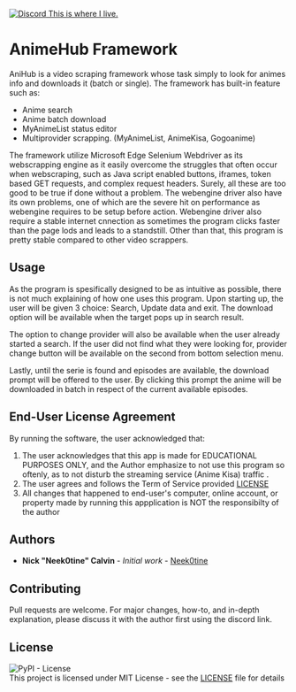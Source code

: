 
<a href='https://discord.gg/gWqbP9j3EV'> ![Discord](https://img.shields.io/discord/257479001365413889?label=Discord&style=flat-square) This is where I live. </a>


# AnimeHub Framework

AniHub is a video scraping framework whose task simply to look for animes info and downloads it (batch or single). The framework has built-in feature such as:
- Anime search 
- Anime batch download
- MyAnimeList status editor
- Multiprovider scrapping. (MyAnimeList, AnimeKisa, Gogoanime)

The framework utilize Microsoft Edge Selenium Webdriver as its webscrapping engine as it easily overcome the struggles that often occur when webscraping, such as Java script 
enabled buttons, iframes, token based GET requests, and complex request headers. Surely, all these are too good to be true if done without a problem. The webengine driver also
have its own problems, one of which are the severe hit on performance as webengine requires to be setup before action. Webengine driver also require a stable internet cnnection
as sometimes the program clicks faster than the page lods and leads to a standstill. Other than that, this program is pretty stable compared to other video scrappers.

## Usage

As the program is spesifically designed to be as intuitive as possible, there is not much explaining of how one uses this program.
Upon starting up, the user will be given 3 choice: Search, Update data and exit. The download option will be available when the target pops up in 
search result.

The option to change provider will also be available when the user already started a search. If the user did not find what they were looking for, provider 
change button will be available on the second from bottom selection menu.

Lastly, until the serie is found and episodes are available, the download prompt will be offered to the user. By clicking this prompt the anime will be downloaded 
in batch in respect of the current available episodes.


## End-User License Agreement

By running the software, the user acknowledged that:
 1. The user acknowledges that this app is made for EDUCATIONAL PURPOSES ONLY, and the Author emphasize to not use this program so oftenly, as to not disturb the streaming service (Anime Kisa) traffic .
 2. The user agrees and follows the Term of Service provided [LICENSE](https://github.com/Neek0tine/AKDownloader/blob/master/LICENSE)
 3. All changes that happened to end-user's computer, online account, or property made by running this appplication is NOT the responsibilty of the author


## Authors

* **Nick "Neek0tine" Calvin** - *Initial work* - [Neek0tine](https://github.com/Neek0tine)

## Contributing

Pull requests are welcome. For major changes, how-to, and in-depth explanation, please discuss it with the author first using the discord link. 

## License
![PyPI - License](https://img.shields.io/pypi/l/PyCl)
<br>
This project is licensed under MIT License - see the [LICENSE](https://github.com/Neek0tine/AH-Framework/blob/master/LICENSE) file for details
